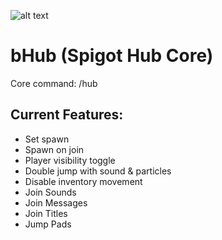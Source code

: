 ![alt text](https://i.imgur.com/DoMMvyw.png "Header")
# bHub (Spigot Hub Core)

Core command: /hub

## Current Features:
* Set spawn
* Spawn on join
* Player visibility toggle
* Double jump with sound & particles
* Disable inventory movement
* Join Sounds
* Join Messages
* Join Titles
* Jump Pads
